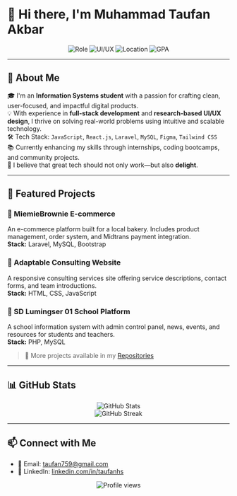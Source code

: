 # 👋 Hi there, I'm **Muhammad Taufan Akbar**

<div align="center">
  <img src="https://img.shields.io/badge/Role-Full%20Stack%20Developer-brightgreen" alt="Role">
  <img src="https://img.shields.io/badge/UI%2FUX-Designer-blue" alt="UI/UX">
  <img src="https://img.shields.io/badge/Location-Tegal%2C%20Indonesia-orange" alt="Location">
  <img src="https://img.shields.io/badge/GPA-4.00%2F4.00-success" alt="GPA">
</div>

---

## 🚀 About Me

🎓 I'm an **Information Systems student** with a passion for crafting clean, user-focused, and impactful digital products.  
💡 With experience in **full-stack development** and **research-based UI/UX design**, I thrive on solving real-world problems using intuitive and scalable technology.  
🛠️ Tech Stack: `JavaScript`, `React.js`, `Laravel`, `MySQL`, `Figma`, `Tailwind CSS`  
📚 Currently enhancing my skills through internships, coding bootcamps, and community projects.  
🎯 I believe that great tech should not only work—but also **delight**.

---

## 🌟 Featured Projects

### 🍪 MiemieBrownie E-commerce
An e-commerce platform built for a local bakery. Includes product management, order system, and Midtrans payment integration.  
**Stack:** Laravel, MySQL, Bootstrap

### 🧠 Adaptable Consulting Website
A responsive consulting services site offering service descriptions, contact forms, and team introductions.  
**Stack:** HTML, CSS, JavaScript

### 🏫 SD Lumingser 01 School Platform
A school information system with admin control panel, news, events, and resources for students and teachers.  
**Stack:** PHP, MySQL

> 👀 More projects available in my [Repositories](https://github.com/taufan759?tab=repositories)

---

## 📊 GitHub Stats

<div align="center">
  <img src="https://github-readme-stats.vercel.app/api?username=taufan759&show_icons=true&theme=radical" alt="GitHub Stats" />
  <br/>
  <img src="https://github-readme-streak-stats.herokuapp.com/?user=taufan759&theme=radical" alt="GitHub Streak" />
</div>

---

## 📫 Connect with Me

- 📧 Email: [taufan759@gmail.com](mailto:taufan759@gmail.com)  
- 💼 LinkedIn: [linkedin.com/in/taufanhs](https://www.linkedin.com/in/taufanhs)

<div align="center">
  <img src="https://komarev.com/ghpvc/?username=taufan759&style=flat-square&color=blue" alt="Profile views" />
</div>

